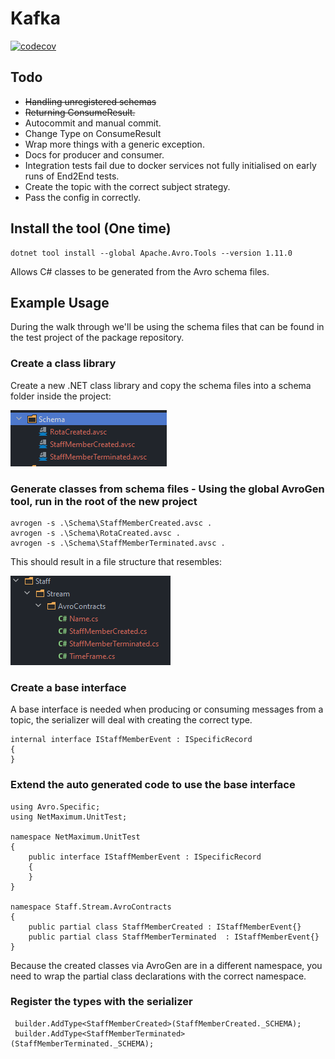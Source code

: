 # Kafka 
[![codecov](https://codecov.io/gh/NetMaximum/Kafka/branch/main/graph/badge.svg?token=6WFO7GEF8O)](https://codecov.io/gh/NetMaximum/Kafka)

## Todo

* ~~Handling unregistered schemas~~
* ~~Returning ConsumeResult.~~
* Autocommit and manual commit.
* Change Type on ConsumeResult
* Wrap more things with a generic exception.
* Docs for producer and consumer.
* Integration tests fail due to docker services not fully initialised on early runs of End2End tests.
* Create the topic with the correct subject strategy.
* Pass the config in correctly.

## Install the tool (One time)

```
dotnet tool install --global Apache.Avro.Tools --version 1.11.0
```
Allows C# classes to be generated from the Avro schema files.

## Example Usage

During the walk through we'll be using the schema files that can be found in the test project of the package repository. 

### Create a class library

Create a new .NET class library and copy the schema files into a schema folder inside the project:

![img_1.png](img_1.png)

### Generate classes from schema files - Using the global AvroGen tool, run in the root of the new project
```
avrogen -s .\Schema\StaffMemberCreated.avsc .
avrogen -s .\Schema\RotaCreated.avsc .
avrogen -s .\Schema\StaffMemberTerminated.avsc .
```

This should result in a file structure that resembles:

![img.png](img.png)

### Create a base interface

A base interface is needed when producing or consuming messages from a topic, the serializer will deal with creating the correct type.

```
internal interface IStaffMemberEvent : ISpecificRecord
{
}
```

### Extend the auto generated code to use the base interface

```
using Avro.Specific;
using NetMaximum.UnitTest;

namespace NetMaximum.UnitTest
{
    public interface IStaffMemberEvent : ISpecificRecord
    {
    }
}

namespace Staff.Stream.AvroContracts
{
    public partial class StaffMemberCreated : IStaffMemberEvent{}
    public partial class StaffMemberTerminated  : IStaffMemberEvent{}
}

```
Because the created classes via AvroGen are in a different namespace, you need to wrap the partial class declarations with the correct namespace.

### Register the types with the serializer

```
 builder.AddType<StaffMemberCreated>(StaffMemberCreated._SCHEMA);
 builder.AddType<StaffMemberTerminated>(StaffMemberTerminated._SCHEMA);
```
